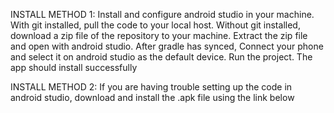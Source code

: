 INSTALL METHOD 1: 
Install and configure android studio in your machine.
With git installed, pull the code to your local host.
Without git installed, download a zip file of the repository to your machine.
Extract the zip file and open with android studio.
After gradle has synced, Connect your phone and select it on android studio as the default device.
Run the project.
The app should install successfully


INSTALL METHOD 2:
If you are having trouble setting up the code in android studio, download and install the .apk file using the link below
